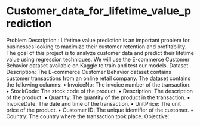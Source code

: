 # Customer_data_for_lifetime_value_prediction

Problem Description :
Lifetime value prediction is an important problem for businesses looking to maximize their customer retention and profitability. The goal of this project is to analyze customer data and predict their lifetime value using regression techniques. We will use the E-commerce Customer Behavior dataset available on Kaggle to train and test our models.
Dataset Description:
The E-commerce Customer Behavior dataset contains customer transactions from an online retail company. The dataset contains the following columns:
• InvoiceNo: The invoice number of the transaction.
• StockCode: The stock code of the product.
• Description: The description of the product.
• Quantity: The quantity of the product in the transaction.
• InvoiceDate: The date and time of the transaction.
• UnitPrice: The unit price of the product.
• Customer ID: The unique identifier of the customer.
• Country: The country where the transaction took place.
Objective:
